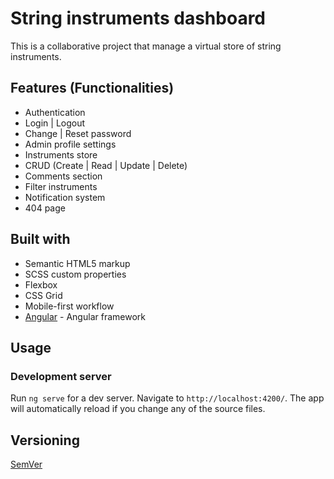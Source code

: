 # String instruments dashboard

This is a collaborative project that manage a virtual store of string instruments.

## Features (Functionalities)

* Authentication
 * Login | Logout
 * Change | Reset password
* Admin profile settings
* Instruments store
 * CRUD (Create | Read | Update | Delete)
 * Comments section
 * Filter instruments
* Notification system
* 404 page

## Built with

- Semantic HTML5 markup
- SCSS custom properties
- Flexbox
- CSS Grid
- Mobile-first workflow
- [Angular](https://angular.io/) - Angular framework

## Usage

### Development server

Run `ng serve` for a dev server. Navigate to `http://localhost:4200/`. The app will automatically reload if you change any of the source files.

## Versioning

[SemVer](https://semver.org/)